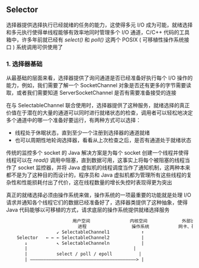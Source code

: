 ## Selector

选择器提供选择执行已经就绪的任务的能力，这使得多元 I/O 成为可能，就绪选择和多元执行使得单线程能够有效率地同时管理多个 I/O 通道，C/C++ 代码的工具箱中，许多年前就已经有 _select()_ 和 _poll()_ 这两个 POSIX ( 可移植性操作系统接口 ) 系统调用可供使用了

### 1. 选择器基础

从最基础的层面来看，选择器提供了询问通道是否已经准备好执行每个 I/O 操作的能力，例如，我们需要了解一个 SocketChannel 对象是否还有更多的字节需要读取，或者我们需要知道 ServerSocketChannel 是否有需要准备接受的连接

在与 SelectableChannel 联合使用时，选择器提供了这种服务，就绪选择的真正价值在于潜在的大量的通道可以同时进行就绪状态的检查，调用者可以轻松地决定多个通道中的哪一个准备好要运行，有两种方式可以选择：

- 线程处于休眠状态，直到至少一个注册到选择器的通道就绪
- 也可以周期性地轮询选择器，看看从上次检查之后，是否有通道处于就绪状态

传统的监控多个 socket 的 Java 解决方案是为每个 socket 创建一个线程并使得线程可以在 _read()_ 调用中阻塞，直到数据可用，这事实上将每个被阻塞的线程当作了 socket 监控器，并将 Java 虚拟机的线程调度当作了通知机制，这两种本来都不是为了这种目的而设计的，程序员和 Java 虚拟机都为管理所有这些线程的复杂性和性能损耗付出了代价，这在线程数量的增长失控时表现得更为突出

真正的就绪选择必须由操作系统来做，操作系统的一项最重要的功能就是处理 I/O 请求并通知各个线程它们的数据已经准备好了，选择器类提供了这种抽象，使得 Java 代码能够以可移植的方式，请求底层的操作系统提供就绪选择服务

```tex
                         用户空间               内核空间             外部设备
                           进程                 操作系统           网卡、磁盘等
                   ↙ SelectableChannel1            ↑
    Selector   ← ← ← SelectableChannel2            |
       ↓           ↖ SelectableChanneln            |
       |									    |
       |	       select / poll / epoll		  |
       | ————————————————————————————————————————> |
```

